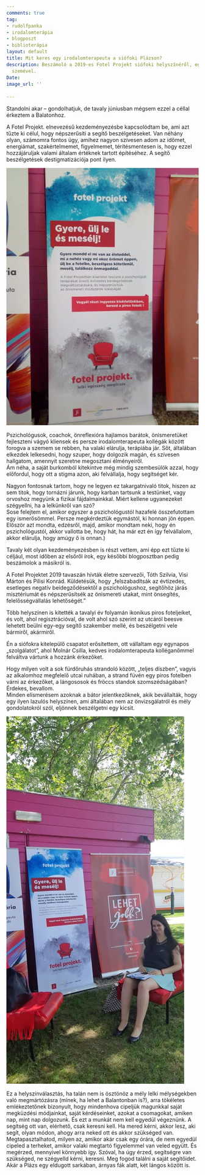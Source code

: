 ```yaml
---
comments: true
tag:
- rudolfpanka
- irodalomterápia
- blogposzt
- biblioterápia
layout: default
title: Mit keres egy irodalomterapeuta a siófoki Plázson?
description: Beszámoló a 2019-es Fotel Projekt siófoki helyszínéről, egy irodalomterapeuta
  szemével.
Date: 
image_url: ''

---
```

Standolni akar – gondolhatjuk, de tavaly júniusban mégsem ezzel a céllal érkeztem a Balatonhoz.  
   
 A Fotel Projekt. elnevezésű kezdeményezésbe kapcsolódtam be, ami azt tűzte ki célul, hogy népszerűsíti a segítő beszélgetéseket. Van néhány olyan, számomra fontos ügy, amihez nagyon szívesen adom az időmet, energiámat, szakértelmemet, figyelmemet, térítésmentesen is, hogy ezzel hozzájáruljak valami általam értéknek tartott építéséhez. A segítő beszélgetések destigmatizációja pont ilyen.

![](/media/62264692_678211455961882_2692728363247730688_n.jpg)

Pszichológusok, coachok, önreflexióra hajlamos barátok, önismeretüket fejleszteni vágyó kliensek és persze irodalomterapeuta kollégák között forogva a szemem se rebben, ha valaki elárulja, terápiába jár. Sőt, általában elkezdek lelkesedni, hogy szuper, hogy dolgozik magán, és szívesen hallgatom, amennyit szeretne megosztani élményeiről.  
 Ám néha, a saját burkomból kitekintve még mindig szembesülök azzal, hogy előfordul, hogy ott a stigma azon, aki felvállalja, hogy segítséget kér.

Nagyon fontosnak tartom, hogy ne legyen ez takargatnivaló titok, hiszen az sem titok, hogy tornázni járunk, hogy karban tartsunk a testünket, vagy orvoshoz megyünk a fizikai fájdalmainkkal. Miért kellene ugyanezeket szégyellni, ha a lelkünkről van szó?  
 Sose felejtem el, amikor egyszer a pszichológustól hazafelé összefutottam egy ismerősömmel. Persze megkérdeztük egymástól, ki honnan jön éppen. Először azt mondta, edzésről, majd, amikor mondtam neki, hogy én pszichológustól, akkor vallotta be, hogy hát, ha már ezt én így felvállalom, akkor elárulja, hogy amúgy ő is onnan.)

Tavaly két olyan kezdeményezésben is részt vettem, ami épp ezt tűzte ki céljául, most időben az elsőről írok, egy későbbi blogposztban pedig beszámolok a másikról is.

A Fotel Projektet 2019 tavaszán hívták életre szervezői, Tóth Szilvia, Visi Márton és Pilisi Konrád. Küldetésük, hogy „felszabadítsák az évtizedes, esetleges negatív beidegződésektől a pszichológushoz, segítőhöz járás misztériumát és népszerűsítsék az önismereti utakat, mint önsegítés, felelősségvállalás lehetőségét.”

  
   
 Több helyszínen is kitették a tavalyi év folyamán ikonikus piros foteljeiket, és volt, ahol regisztrációval, de volt ahol szó szerint az utcáról beesve lehetett beülni egy-egy segítő szakember mellé, és beszélgetni vele bármiről, akármiről.  
   
 Én a siófokra kitelepülő csapatot erősítettem, ott vállaltam egy egynapos „szolgálatot”, ahol Molnár Csilla, kedves irodalomterapeuta kolléganőmmel felváltva vártunk a hozzánk érkezőket.  
   
 Hogy milyen volt a sok fürdőruhás strandoló között, „teljes díszben”, vagyis az alkalomhoz megfelelő utcai ruhában, a strand füvén egy piros fotelben várni az érkezőket, a lángososok és fröccs standok szomszédságában? Érdekes, bevallom.   
 Minden elismerésem azoknak a bátor jelentkezőknek, akik bevállalták, hogy egy ilyen lazulós helyszínen, ami általában nem az önvizsgálatról és mély gondolatokról szól, eljönnek beszélgetni egy kicsit.

![](/media/62631875_678211549295206_5931775905121697792_o.jpg)

Ez a helyszínválasztás, ha talán nem is ösztönöz a mély lelki mélységekben való megmártózásra (minek, ha lehet a Balantonban is?), arra tökéletes emlékeztetőnek bizonyult, hogy mindenhova cipeljük magunkkal saját megküzdési módjainkat, saját kérdéseinket, azokat a csomagokat, amiken nap, mint nap dolgozunk. És ezt a munkát nem kell egyedül végeznünk. A segítség ott van, elérhető, csak keresni kell. Ha mered kérni, akkor lesz, aki segít, olyan módon, ahogy arra neked ott és akkor szükséged van. Megtapasztalhatod, milyen az, amikor akár csak egy órára, de nem egyedül cipeled a terheket, amikor valaki megtartó figyelemmel van veled együtt. És megérzed, mennyivel könnyebb így. Szóval, ha úgy érzed, segítségre van szükséged, ne szégyelld kérni, keresni. Meg fogod találni a saját segítőidet. Akár a Plázs egy eldugott sarkában, árnyas fák alatt, két lángos között is.